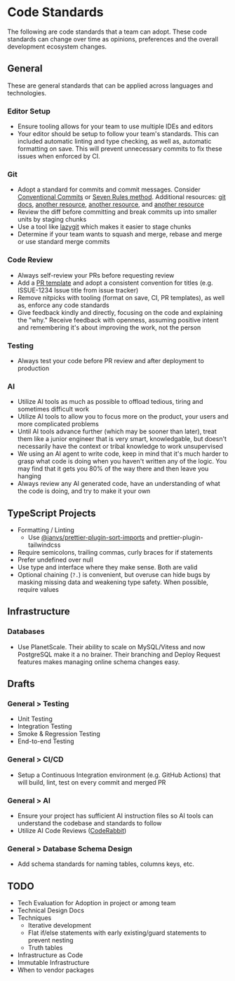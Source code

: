 # Code Standards

The following are code standards that a team can adopt. These code standards can change over
time as opinions, preferences and the overall development ecosystem changes.

## General

These are general standards that can be applied across languages and technologies.

### Editor Setup

- Ensure tooling allows for your team to use multiple IDEs and editors
- Your editor should be setup to follow your team's standards. This can included automatic linting and type checking, as well as, automatic formatting on save. This will prevent unnecessary commits to fix these issues when enforced by CI.

### Git

- Adopt a standard for commits and commit messages. Consider [Conventional Commits](https://www.conventionalcommits.org/) or [Seven Rules method](https://cbea.ms/git-commit/). Additional resources: [git docs](https://git-scm.com/book/en/v2/Distributed-Git-Contributing-to-a-Project), [another resource](https://wiki.openstack.org/wiki/GitCommitMessages), [another resource](https://tbaggery.com/2008/04/19/a-note-about-git-commit-messages.html), and [another resource](https://drewdeponte.com/blog/how-we-should-be-using-git/)
- Review the diff before committing and break commits up into smaller units by staging chunks
- Use a tool like [lazygit](https://github.com/jesseduffield/lazygit) which makes it easier to stage chunks
- Determine if your team wants to squash and merge, rebase and merge or use standard merge commits

### Code Review

- Always self-review your PRs before requesting review
- Add a [PR template](https://docs.github.com/en/communities/using-templates-to-encourage-useful-issues-and-pull-requests/creating-a-pull-request-template-for-your-repository) and adopt a consistent convention for titles (e.g. ISSUE-1234 Issue title from issue tracker)
- Remove nitpicks with tooling (format on save, CI, PR templates), as well as, enforce any code standards
- Give feedback kindly and directly, focusing on the code and explaining the "why." Receive feedback with openness, assuming positive intent and remembering it's about improving the work, not the person

### Testing

- Always test your code before PR review and after deployment to production

### AI

- Utilize AI tools as much as possible to offload tedious, tiring and sometimes difficult work
- Utilize AI tools to allow you to focus more on the product, your users and more complicated problems
- Until AI tools advance further (which may be sooner than later), treat them like a junior engineer that is very smart, knowledgable, but doesn't necessarily have the context or tribal knowledge to work unsupervised
- We using an AI agent to write code, keep in mind that it's much harder to grasp what code is doing when you haven't written any of the logic. You may find that it gets you 80% of the way there and then leave you hanging
- Always review any AI generated code, have an understanding of what the code is doing, and try to make it your own

## TypeScript Projects

- Formatting / Linting
  - Use [@ianvs/prettier-plugin-sort-imports](https://github.com/IanVS/prettier-plugin-sort-imports) and prettier-plugin-tailwindcss
- Require semicolons, trailing commas, curly braces for if statements
- Prefer undefined over null
- Use type and interface where they make sense. Both are valid
- Optional chaining (`?.`) is convenient, but overuse can hide bugs by masking missing data and weakening type safety. When possible, require values

## Infrastructure

### Databases

- Use PlanetScale. Their ability to scale on MySQL/Vitess and now PostgreSQL make it a no brainer. Their branching and Deploy Request features makes managing online schema changes easy.

## Drafts

### General > Testing

- Unit Testing
- Integration Testing
- Smoke & Regression Testing
- End-to-end Testing

### General > CI/CD

- Setup a Continuous Integration environment (e.g. GitHub Actions) that will build, lint, test on every commit and merged PR

### General > AI

- Ensure your project has sufficient AI instruction files so AI tools can understand the codebase and standards to follow
- Utilize AI Code Reviews ([CodeRabbit](https://www.coderabbit.ai/))

### General > Database Schema Design

- Add schema standards for naming tables, columns keys, etc.

## TODO

- Tech Evaluation for Adoption in project or among team
- Technical Design Docs
- Techniques
  - Iterative development
  - Flat if/else statements with early existing/guard statements to prevent nesting
  - Truth tables
- Infrastructure as Code
- Immutable Infrastructure
- When to vendor packages
